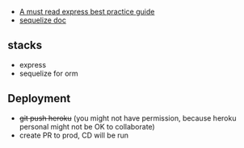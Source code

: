 

- [A must read express best practice guide](https://itnext.io/production-ready-node-js-rest-apis-setup-using-typescript-postgresql-and-redis-a9525871407)
- [sequelize doc](https://sequelize.org/v5/)

## stacks
- express
- sequelize for orm

## Deployment

- ~~git push heroku~~
(you might not have permission, because heroku personal might not be OK to collaborate)
- create PR to prod, CD will be run



